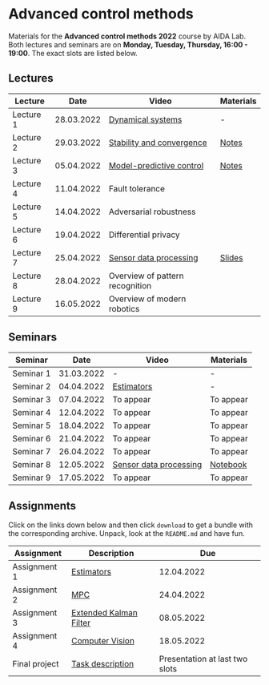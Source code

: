 # Advanced control methods

Materials for the **Advanced control methods 2022** course by AIDA Lab. Both lectures and seminars are on **Monday, Tuesday, Thursday, 16:00 - 19:00**. The exact slots are listed below.

## Lectures

Lecture | Date | Video | Materials | 
| ----- |  -----|  ----- | ------ | 
| Lecture 1 | 28.03.2022|[Dynamical systems](https://youtu.be/R-a1teXpf8E)| - |
| Lecture 2 | 29.03.2022|[Stability and convergence](https://www.youtube.com/watch?v=ucn2sFBkzSw)| [Notes](./lectures/lec-2/acm2022-lec2-slides-ann.pdf) |
| Lecture 3 | 05.04.2022 |[Model-predictive control](https://youtu.be/nL8t5qMr6mE)|[Notes](./lectures/lec-3/ACM2022-lec3-class_220405_175116.pdf)| 
| Lecture 4 | 11.04.2022 |Fault tolerance||
| Lecture 5 | 14.04.2022 |Adversarial robustness|| 
| Lecture 6 | 19.04.2022 |Differential privacy|| 
| Lecture 7 | 25.04.2022 |[Sensor data processing](https://youtu.be/P-ACsbrfWcQ)|[Slides](./lectures/lec-7/acm-2022-lec-7.pdf)| 
| Lecture 8 | 28.04.2022 |Overview of pattern recognition|| 
| Lecture 9 | 16.05.2022 |Overview of modern robotics|| 

## Seminars 

Seminar     | Date  | Video |Materials |
| -----     | ------| ------ | ----- | 
| Seminar 1 | 31.03.2022 | - | - |
| Seminar 2 | 04.04.2022 | [Estimators](https://youtu.be/9z7Yh1QQAFI) | - |
| Seminar 3 | 07.04.2022 | To appear | To appear |  
| Seminar 4 | 12.04.2022 | To appear | To appear | 
| Seminar 5 | 18.04.2022 | To appear | To appear | 
| Seminar 6 | 21.04.2022 | To appear | To appear |
| Seminar 7 | 26.04.2022 | To appear | To appear | 
| Seminar 8 | 12.05.2022 | [Sensor data processing](https://youtu.be/TKnvRyMqSI4) | [Notebook](./seminars/sem-8/acm-2022-sem8-vision.ipynb) | 
| Seminar 9 | 17.05.2022 | To appear | To appear | 

## Assignments

Click on the links down below and then click `download` to get a bundle with the corresponding archive.
Unpack, look at the `README.md` and have fun.

Assignment      | Description | Due | 
| -----         | ------      |  ------ | 
| Assignment 1  | [Estimators](./assignments/asgn-1/asgn-1.zip) |  12.04.2022 | 
| Assignment 2  | [MPC](./assignments/asgn-2/asgn-2.zip) | 24.04.2022 | 
| Assignment 3  | [Extended Kalman Filter]((./assignments/asgn-3/asgn-3.zip)) |  08.05.2022 |
| Assignment 4  | [Computer Vision](./assignments/asgn-4/asgn-4.zip)|  18.05.2022 |
| Final project | [Task description](./assignments/final-project-task-description.txt) | Presentation at last two slots |
